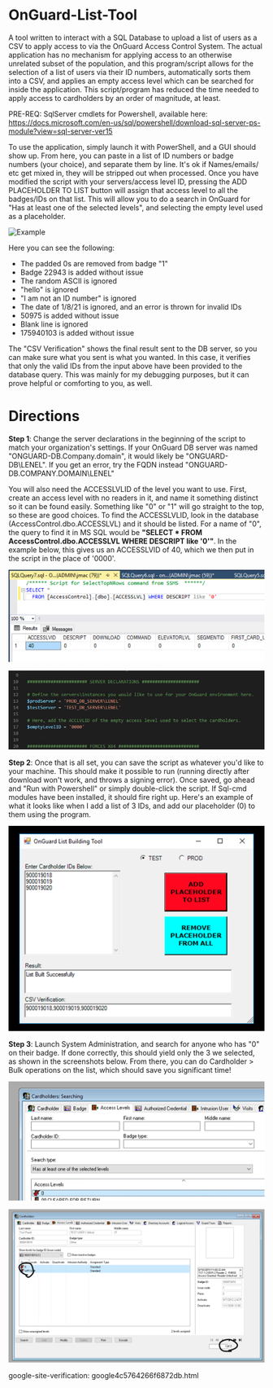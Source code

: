 # OnGuard-List-Tool

A tool written to interact with a SQL Database to upload a list of users as a CSV to apply access to via the OnGuard Access Control System. The actual application has no mechanism for applying access to an otherwise unrelated subset of the population, and this program/script allows for the selection of a list of users via their ID numbers, automatically sorts them into a CSV, and applies an empty access level which can be searched for inside the application. This script/program has reduced the time needed to apply access to cardholders by an order of magnitude, at least.  

PRE-REQ: SqlServer cmdlets for Powershell, available here: https://docs.microsoft.com/en-us/sql/powershell/download-sql-server-ps-module?view=sql-server-ver15

To use the application, simply launch it with PowerShell, and a GUI should show up. From here, you can paste in a list of ID numbers or badge numbers (your choice), and separate them by line. It's ok if Names/emails/ etc get mixed in, they will be stripped out when processed. Once you have modified the script with your servers/access level ID, pressing the ADD PLACEHOLDER TO LIST button will assign that access level to all the badges/IDs on that list. This will allow you to do a search in OnGuard for "Has at least one of the selected levels", and selecting the empty level used as a placeholder. 

![Example](https://github.com/jmac5/Portfolio/blob/master/OnGuard%20DB%20Tool%20Screenshot.png)

Here you can see the following:

* The padded 0s are removed from badge "1"
* Badge 22943 is added without issue
* The random ASCII is ignored
* "hello" is ignored
* "I am not an ID number" is ignored
* The date of 1/8/21 is ignored, and an error is thrown for invalid IDs
* 50975 is added without issue
* Blank line is ignored
* 175940103 is added without issue

The "CSV Verification" shows the final result sent to the DB server, so you can make sure what you sent is what you wanted. In this case, it verifies that only the valid IDs from the input above have been provided to the database query. This was mainly for my debugging purposes, but it can prove helpful or comforting to you, as well. 

# Directions

**Step 1**: Change the server declarations in the beginning of the script to match your organization's settings. If your OnGuard DB server was named "ONGUARD-DB.Company.domain", it would likely be "ONGUARD-DB\LENEL". If you get an error, try the FQDN instead "ONGUARD-DB.COMPANY.DOMAIN\LENEL" 

You will also need the ACCESSLVLID of the level you want to use. First, create an access level with no readers in it, and name it something distinct so it can be found easily. Something like "0" or "1" will go straight to the top, so these are good choices. To find the ACCESSLVLID, look in the database (AccessControl.dbo.ACCESSLVL) and it should be listed. For a name of "0", the query to find it in MS SQL would be **"SELECT * FROM AccessControl.dbo.ACCESSLVL WHERE DESCRIPT like '0'"**. In the example below, this gives us an ACCESSLVID of 40, which we then put in the script in the place of '0000'. 

![Example7](https://github.com/jmac5/OnGuard-List-Tool/blob/main/Tool%20Screenshots/Screen%20Shot%202021-01-11%20at%208.32.35%20AM.png)

![Example2](https://github.com/jmac5/OnGuard-List-Tool/blob/main/Tool%20Screenshots/Screen%20Shot%202021-01-11%20at%208.12.06%20AM.png)

**Step 2**: Once that is all set, you can save the script as whatever you'd like to your machine. This should make it possible to run (running directly after download won't work, and throws a signing error). Once saved, go ahead and "Run with Powershell" or simply double-click the script. If Sql-cmd modules have been installed, it should fire right up. Here's an example of what it looks like when I add a list of 3 IDs, and add our placeholder (0) to them using the program.

![Example4](https://github.com/jmac5/OnGuard-List-Tool/blob/main/Tool%20Screenshots/Screen%20Shot%202021-01-11%20at%208.22.35%20AM.png)

**Step 3**: Launch System Administration, and search for anyone who has "0" on their badge. If done correctly, this should yield only the 3 we selected, as shown in the screenshots below. From there, you can do Cardholder > Bulk operations on the list, which should save you significant time! 


![Example5](https://github.com/jmac5/OnGuard-List-Tool/blob/main/Tool%20Screenshots/Screen%20Shot%202021-01-11%20at%208.23.18%20AM.png)

![Example6](https://github.com/jmac5/OnGuard-List-Tool/blob/main/Tool%20Screenshots/Screen%20Shot%202021-01-11%20at%208.24.16%20AM.png)

google-site-verification: google4c5764266f6872db.html
